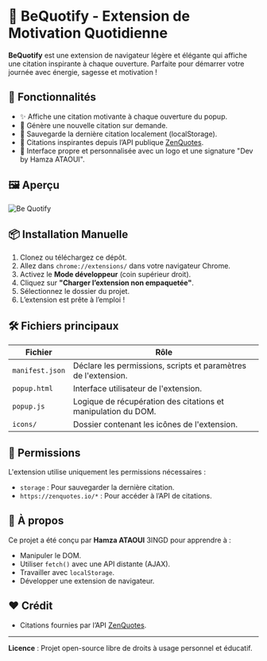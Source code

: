 # 🌟 BeQuotify - Extension de Motivation Quotidienne

**BeQuotify** est une extension de navigateur légère et élégante qui affiche une citation inspirante à chaque ouverture. Parfaite pour démarrer votre journée avec énergie, sagesse et motivation !

## 🚀 Fonctionnalités

- ✨ Affiche une citation motivante à chaque ouverture du popup.
- 🔁 Génère une nouvelle citation sur demande.
- 💾 Sauvegarde la dernière citation localement (localStorage).
- 🧠 Citations inspirantes depuis l’API publique [ZenQuotes](https://zenquotes.io/).
- 🎨 Interface propre et personnalisée avec un logo et une signature "Dev by Hamza ATAOUI".

## 🖼️ Aperçu

![Be Quotify](https://github.com/user-attachments/assets/1507cfbf-9554-4744-b00d-d4641c7c8351)


## 📦 Installation Manuelle

1. Clonez ou téléchargez ce dépôt.
2. Allez dans `chrome://extensions/` dans votre navigateur Chrome.
3. Activez le **Mode développeur** (coin supérieur droit).
4. Cliquez sur **"Charger l’extension non empaquetée"**.
5. Sélectionnez le dossier du projet.
6. L’extension est prête à l’emploi !

## 🛠️ Fichiers principaux

| Fichier        | Rôle |
|----------------|------|
| `manifest.json` | Déclare les permissions, scripts et paramètres de l'extension. |
| `popup.html`    | Interface utilisateur de l'extension. |
| `popup.js`      | Logique de récupération des citations et manipulation du DOM. |
| `icons/`        | Dossier contenant les icônes de l'extension. |

## 🔐 Permissions

L'extension utilise uniquement les permissions nécessaires :
- `storage` : Pour sauvegarder la dernière citation.
- `https://zenquotes.io/*` : Pour accéder à l’API de citations.

## 📄 À propos

Ce projet a été conçu par **Hamza ATAOUI** 3INGD pour apprendre à :
- Manipuler le DOM.
- Utiliser `fetch()` avec une API distante (AJAX).
- Travailler avec `localStorage`.
- Développer une extension de navigateur.

## ❤️ Crédit

- Citations fournies par l’API [ZenQuotes](https://zenquotes.io/).

---

**Licence** : Projet open-source libre de droits à usage personnel et éducatif.
